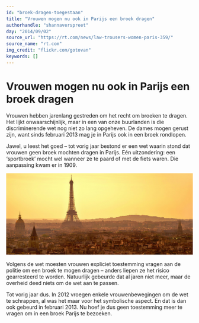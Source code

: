```yaml
---
id: "broek-dragen-toegestaan"
title: "Vrouwen mogen nu ook in Parijs een broek dragen"
authorhandle: "shannaverspreet"
day: "2014/09/02"
source_url: "https://rt.com/news/law-trousers-women-paris-359/"
source_name: "rt.com"
img_credit: "flickr.com/gotovan"
keywords: []
---
```

# Vrouwen mogen nu ook in Parijs een broek dragen
Vrouwen hebben jarenlang gestreden om het recht om broeken te dragen. Het lijkt onwaarschijnlijk, maar in een van onze buurlanden is die discriminerende wet nog niet zo lang opgeheven. De dames mogen gerust zijn, want sinds februari 2013 mag je in Parijs ook in een broek rondlopen.

Jawel, u leest het goed – tot vorig jaar bestond er een wet waarin stond dat vrouwen geen broek mochten dragen in Parijs. Eén uitzondering: een ‘sportbroek’ mocht wel wanneer ze te paard of met de fiets waren. Die aanpassing kwam er in 1909.

![flickr.com/aigle_dore](2.jpg "Credit: flickr.com/aigle_dore")

Volgens de wet moesten vrouwen expliciet toestemming vragen aan de politie om een broek te mogen dragen – anders liepen ze het risico gearresteerd te worden. Natuurlijk gebeurde dat al jaren niet meer, maar de overheid deed niets om de wet aan te passen.

Tot vorig jaar dus. In 2012 vroegen enkele vrouwenbewegingen om de wet te schrappen, al was het maar voor het symbolische aspect. En dat is dan ook gebeurd in februari 2013. Nu hoef je dus geen toestemming meer te vragen om in een broek Parijs te bezoeken.